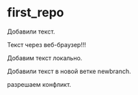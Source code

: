 ﻿# first_repo


Добавили текст.

Текст через веб-браузер!!!


Добавим текст локально.


Добавили текст в новой ветке newbranch.

разрешаем конфликт.
